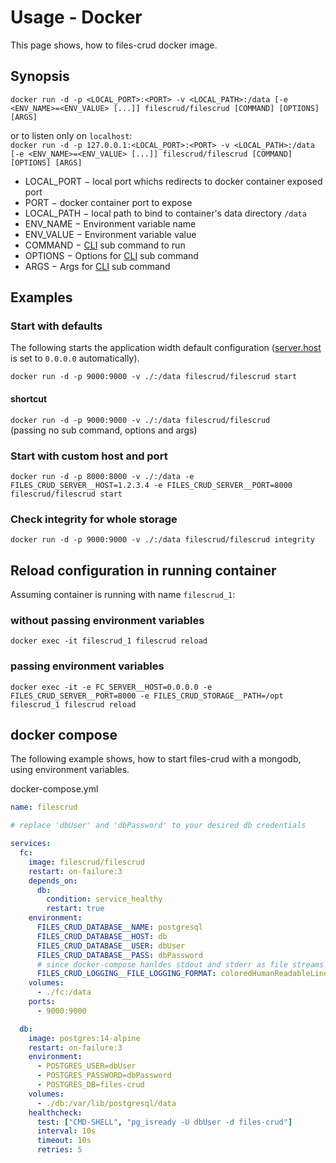 # Usage - Docker

This page shows, how to files-crud docker image.

## Synopsis
`docker run -d -p <LOCAL_PORT>:<PORT> -v <LOCAL_PATH>:/data [-e <ENV_NAME>=<ENV_VALUE> [...]] filescrud/filescrud [COMMAND] [OPTIONS] [ARGS]`

or to listen only on `localhost`: \
`docker run -d -p 127.0.0.1:<LOCAL_PORT>:<PORT> -v <LOCAL_PATH>:/data [-e <ENV_NAME>=<ENV_VALUE> [...]] filescrud/filescrud [COMMAND] [OPTIONS] [ARGS]`

* LOCAL_PORT &minus; local port whichs redirects to docker container exposed port
* PORT &minus; docker container port to expose
* LOCAL_PATH &minus; local path to bind to container's data directory `/data`
* ENV_NAME &minus; Environment variable name
* ENV_VALUE &minus; Environment variable value
* COMMAND &minus; [CLI](/usage/cli) sub command to run
* OPTIONS &minus; Options for [CLI](/usage/cli) sub command
* ARGS &minus; Args for [CLI](/usage/cli) sub command

## Examples

### Start with defaults
The following starts the application width default configuration
([server.host](/configuration/server#host) is set to `0.0.0.0` automatically).

`docker run -d -p 9000:9000 -v ./:/data filescrud/filescrud start`

#### shortcut
`docker run -d -p 9000:9000 -v ./:/data filescrud/filescrud` \
(passing no sub command, options and args)

### Start with custom host and port
`docker run -d -p 8000:8000 -v ./:/data -e FILES_CRUD_SERVER__HOST=1.2.3.4 -e FILES_CRUD_SERVER__PORT=8000 filescrud/filescrud start`

### Check integrity for whole storage
`docker run -d -p 9000:9000 -v ./:/data filescrud/filescrud integrity`

## Reload configuration in running container
Assuming container is running with name `filescrud_1`:

### without passing environment variables
`docker exec -it filescrud_1 filescrud reload`

### passing environment variables

`docker exec -it -e FC_SERVER__HOST=0.0.0.0 -e FILES_CRUD_SERVER__PORT=8000 -e FILES_CRUD_STORAGE__PATH=/opt filescrud_1 filescrud reload`

## docker compose

The following example shows,
how to start files-crud with a mongodb, using environment variables.

docker-compose.yml
```yaml
name: filescrud

# replace 'dbUser' and 'dbPassword' to your desired db credentials

services:
  fc:
    image: filescrud/filescrud
    restart: on-failure:3
    depends_on:
      db:
        condition: service_healthy
        restart: true
    environment:
      FILES_CRUD_DATABASE__NAME: postgresql
      FILES_CRUD_DATABASE__HOST: db
      FILES_CRUD_DATABASE__USER: dbUser
      FILES_CRUD_DATABASE__PASS: dbPassword
      # since docker-compose hanldes stdout and stderr as file streams despite it's shown in console:
      FILES_CRUD_LOGGING__FILE_LOGGING_FORMAT: coloredHumanReadableLine
    volumes:
      - ./fc:/data
    ports:
      - 9000:9000

  db:
    image: postgres:14-alpine
    restart: on-failure:3
    environment:
      - POSTGRES_USER=dbUser
      - POSTGRES_PASSWORD=dbPassword
      - POSTGRES_DB=files-crud
    volumes:
      - ./db:/var/lib/postgresql/data
    healthcheck:
      test: ["CMD-SHELL", "pg_isready -U dbUser -d files-crud"]
      interval: 10s
      timeout: 10s
      retries: 5
```
